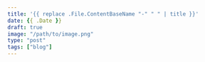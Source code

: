 ```yaml
---
title: '{{ replace .File.ContentBaseName "-" " " | title }}'
date: {{ .Date }}
draft: true
image: "/path/to/image.png"
type: "post"
tags: ["blog"]
---
```

